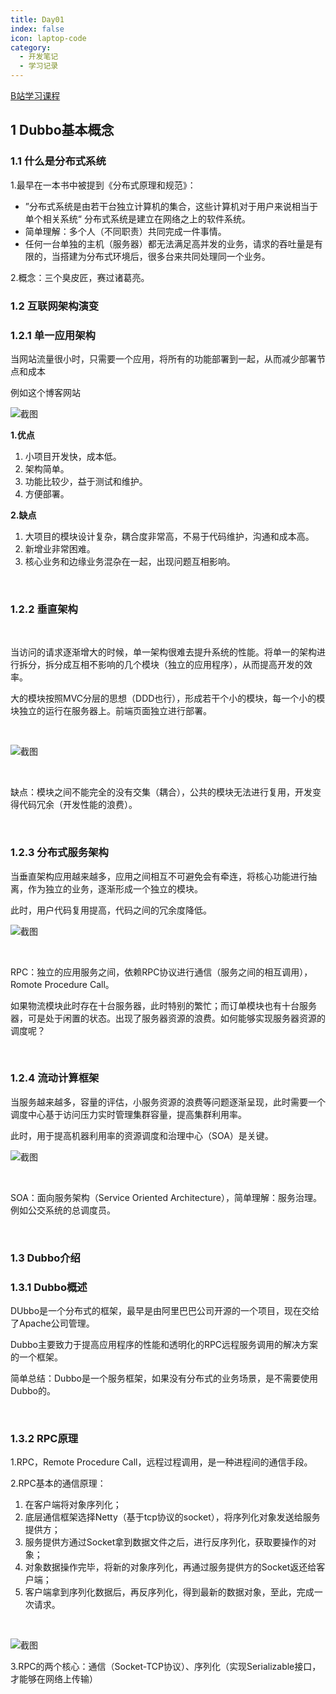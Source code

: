 ```yaml
---
title: Day01
index: false
icon: laptop-code
category:
  - 开发笔记
  - 学习记录
---
```


[B站学习课程](https://www.bilibili.com/video/BV1qd4y1v7ED?p=7&spm_id_from=pageDriver&vd_source=3c401e9b12aadd668c92b73995070898)

## 1 Dubbo基本概念

### 1.1 什么是分布式系统

1.最早在一本书中被提到《分布式原理和规范》：

- ”分布式系统是由若干台独立计算机的集合，这些计算机对于用户来说相当于单个相关系统“ 分布式系统是建立在网络之上的软件系统。
- 简单理解：多个人（不同职责）共同完成一件事情。
- 任何一台单独的主机（服务器）都无法满足高并发的业务，请求的吞吐量是有限的，当搭建为分布式环境后，很多台来共同处理同一个业务。

2.概念：三个臭皮匠，赛过诸葛亮。

### 1.2 互联网架构演变

### 1.2.1 单一应用架构

当网站流量很小时，只需要一个应用，将所有的功能部署到一起，从而减少部署节点和成本

例如这个博客网站

![截图](e380909bf0762b05a40e420410b46740.png)

**1.优点**

1. 小项目开发快，成本低。
2. 架构简单。
3. 功能比较少，益于测试和维护。
4. 方便部署。

**2.缺点**

1. 大项目的模块设计复杂，耦合度非常高，不易于代码维护，沟通和成本高。
2. 新增业非常困难。
3. 核心业务和边缘业务混杂在一起，出现问题互相影响。

<br/>

### 1.2.2 垂直架构

<br/>

当访问的请求逐渐增大的时候，单一架构很难去提升系统的性能。将单一的架构进行拆分，拆分成互相不影响的几个模块（独立的应用程序），从而提高开发的效率。

大的模块按照MVC分层的思想（DDD也行），形成若干个小的模块，每一个小的模块独立的运行在服务器上。前端页面独立进行部署。

<br/>

![截图](60a0d07ea8068d3c457407fd09e17c3a.png)

<br/>

缺点：模块之间不能完全的没有交集（耦合），公共的模块无法进行复用，开发变得代码冗余（开发性能的浪费）。

<br/>

### 1.2.3 分布式服务架构

当垂直架构应用越来越多，应用之间相互不可避免会有牵连，将核心功能进行抽离，作为独立的业务，逐渐形成一个独立的模块。

此时，用户代码复用提高，代码之间的冗余度降低。

![截图](1d2885d785e5ef65e5d62b92ee1ac689.png)

<br/>

RPC：独立的应用服务之间，依赖RPC协议进行通信（服务之间的相互调用），Romote Procedure Call。

如果物流模块此时存在十台服务器，此时特别的繁忙；而订单模块也有十台服务器，可是处于闲置的状态。出现了服务器资源的浪费。如何能够实现服务器资源的调度呢？

<br/>

### 1.2.4 流动计算框架

当服务越来越多，容量的评估，小服务资源的浪费等问题逐渐呈现，此时需要一个调度中心基于访问压力实时管理集群容量，提高集群利用率。

此时，用于提高机器利用率的资源调度和治理中心（SOA）是关键。

![截图](eb6e47bfa3845f2908a110f97152d6d1.png)

<br/>

SOA：面向服务架构（Service Oriented Architecture），简单理解：服务治理。例如公交系统的总调度员。

<br/>

### 1.3 Dubbo介绍

### 1.3.1 Dubbo概述

DUbbo是一个分布式的框架，最早是由阿里巴巴公司开源的一个项目，现在交给了Apache公司管理。

Dubbo主要致力于提高应用程序的性能和透明化的RPC远程服务调用的解决方案的一个框架。

简单总结：Dubbo是一个服务框架，如果没有分布式的业务场景，是不需要使用Dubbo的。

<br/>

### 1.3.2 RPC原理

1.RPC，Remote Procedure Call，远程过程调用，是一种进程间的通信手段。

2.RPC基本的通信原理：

1. 在客户端将对象序列化；
2. 底层通信框架选择Netty（基于tcp协议的socket），将序列化对象发送给服务提供方；
3. 服务提供方通过Socket拿到数据文件之后，进行反序列化，获取要操作的对象；
4. 对象数据操作完毕，将新的对象序列化，再通过服务提供方的Socket返还给客户端；
5. 客户端拿到序列化数据后，再反序列化，得到最新的数据对象，至此，完成一次请求。

<br/>

![截图](6fa34020ac9a1ebbf7f3cdb9a3dfe5e9.png)

3.RPC的两个核心：通信（Socket-TCP协议）、序列化（实现Serializable接口，才能够在网络上传输）